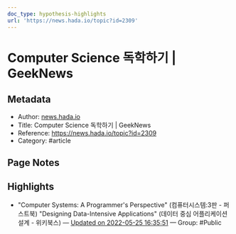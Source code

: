 ```yaml
---
doc_type: hypothesis-highlights
url: 'https://news.hada.io/topic?id=2309'
---
```


# Computer Science 독학하기 | GeekNews

## Metadata
- Author: [news.hada.io]()
- Title: Computer Science 독학하기 | GeekNews
- Reference: https://news.hada.io/topic?id=2309
- Category: #article

## Page Notes
## Highlights
- "Computer Systems: A Programmer's Perspective" (컴퓨터시스템:3판 - 퍼스트북) "Designing Data-Intensive Applications" (데이터 중심 어플리케이션 설계 - 위키북스) — [Updated on 2022-05-25 16:35:51](https://hyp.is/TaLAtNv9EeyCiieq5fTCIQ/news.hada.io/topic?id=2309) — Group: #Public




